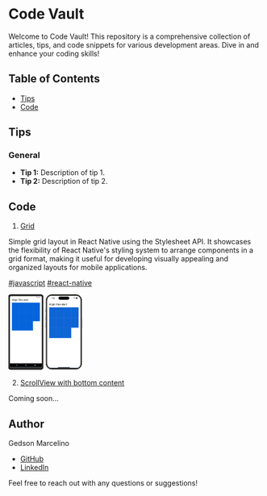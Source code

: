 # Code Vault

Welcome to Code Vault! This repository is a comprehensive collection of articles, tips, and code snippets for various development areas. Dive in and enhance your coding skills!

## Table of Contents

- [Tips](#tips)
- [Code](#code)

## Tips

### General
- **Tip 1:** Description of tip 1.
- **Tip 2:** Description of tip 2.

## Code

1. [Grid](https://snack.expo.dev/@gedson.marcelino/grid)

Simple grid layout in React Native using the Stylesheet API. It showcases the flexibility of React Native's styling system to arrange components in a grid format, making it useful for developing visually appealing and organized layouts for mobile applications.

[#javascript]() [#react-native]()

<img src="./images/code-1-android.png" alt="Grid Example" height="150">
<img src="./images/code-1-ios.png" alt="Grid Example" height="150">

2. [ScrollView with bottom content]()

Coming soon...

## Author

Gedson Marcelino
- [GitHub](https://github.com/gedsonmarcelino)
- [LinkedIn](https://www.linkedin.com/in/gedsonmarcelino/)

Feel free to reach out with any questions or suggestions!